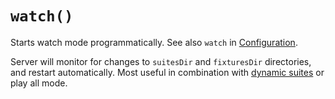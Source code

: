 # `watch()`

Starts watch mode programmatically. See also `watch` in [Configuration](../Configuration.md).

Server will monitor for changes to `suitesDir` and `fixturesDir` directories, and restart automatically.
Most useful in combination with [dynamic suites](../Suites/Dynamic.md) or play all mode.
